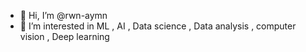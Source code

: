 - 👋 Hi, I’m @rwn-aymn
- 👀 I’m interested in ML , AI , Data science , Data analysis , computer vision , Deep learning 


<!---
rwn-aymn/rwn-aymn is a ✨ special ✨ repository because its `README.md` (this file) appears on your GitHub profile.
You can click the Preview link to take a look at your changes.
--->
